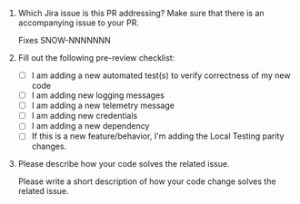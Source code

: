 <!---
Please answer these questions before creating your pull request. Thanks!
--->

1. Which Jira issue is this PR addressing? Make sure that there is an accompanying issue to your PR.

   <!---
   In this section, please add a Snowflake Jira issue number.
   
   Note that if a corresponding GitHub issue exists, you should still include
   the Snowflake Jira issue number. For example, for GitHub issue
   https://github.com/snowflakedb/snowpark-python/issues/1400, you should
   add "SNOW-1335071" here.
    --->

   Fixes SNOW-NNNNNNN

2. Fill out the following pre-review checklist:

   - [ ] I am adding a new automated test(s) to verify correctness of my new code
   - [ ] I am adding new logging messages
   - [ ] I am adding a new telemetry message
   - [ ] I am adding new credentials
   - [ ] I am adding a new dependency
   - [ ] If this is a new feature/behavior, I'm adding the Local Testing parity changes.

3. Please describe how your code solves the related issue.

   Please write a short description of how your code change solves the related issue.
